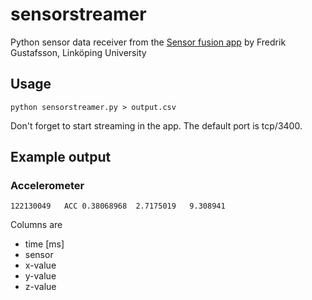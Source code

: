 # sensorstreamer
Python sensor data receiver from the [Sensor fusion app](http://users.isy.liu.se/en/rt/fredrik/app/) by Fredrik Gustafsson, Linköping University

## Usage 

~~~~
python sensorstreamer.py > output.csv
~~~~

Don't forget to start streaming in the app. The default port is tcp/3400.


## Example output

### Accelerometer

~~~~
122130049   ACC 0.38068968  2.7175019   9.308941
~~~~

Columns are 
 - time [ms]
 - sensor
 - x-value
 - y-value
 - z-value
 